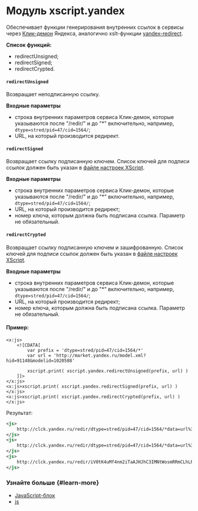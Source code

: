 # Модуль xscript.yandex

Обеспечивает функции генерирования внутренних ссылок в сервисы через [Клик-демон](http://wiki.yandex-team.ru/Clickdaemon) Яндекса, аналогично xslt-функции [yandex-redirect](xslt-functions.md#yandex-redirect).

**Список функций:**

- redirectUnsigned;
- redirectSigned;
- redirectCrypted.

#### `redirectUnsigned`

Возвращает неподписанную ссылку.

**Входные параметры**

- строка внутренних параметров сервиса Клик-демон, которые указываются после "/redir/" и до "*" включительно, например, `dtype=stred/pid=47/cid=1564/`;
- URL, на который производится редирект.

#### `redirectSigned`

Возвращает ссылку подписанную ключем. Список ключей для подписи ссылок должен быть указан в [файле настроек XScript](config.md).

**Входные параметры**

- строка внутренних параметров сервиса Клик-демон, которые указываются после "/redir/" и до "*" включительно, например, `dtype=stred/pid=47/cid=1564/`;
- URL, на который производится редирект;
- номер ключа, которым должна быть подписана ссылка. Параметр не обязательный.

#### `redirectCrypted`

Возвращает ссылку подписанную ключем и зашифрованную. Список ключей для подписи ссылок должен быть указан в [файле настроек XScript](config.md).

**Входные параметры**

- строка внутренних параметров сервиса Клик-демон, которые указываются после "/redir/" и до "*" включительно, например, `dtype=stred/pid=47/cid=1564/`;
- URL, на который производится редирект;
- номер ключа, которым должна быть подписана ссылка. Параметр не обязательный.

#### Пример:

```
<x:js>
    <![CDATA[
        var prefix = 'dtype=stred/pid=47/cid=1564/*'
        var url = 'http://market.yandex.ru/model.xml?hid=91148&modelid=1020588'

        xscript.print( xscript.yandex.redirectUnsigned(prefix, url) )
    ]]>
</x:js>
<x:js>xscript.print( xscript.yandex.redirectSigned(prefix, url) )</x:js>
<x:js>xscript.print( xscript.yandex.redirectCrypted(prefix, url) )</x:js>
```

Результат:

```xml
<js>
    http://clck.yandex.ru/redir/dtype=stred/pid=47/cid=1564/*data=url%3Dhttp%253A%252F%252Fmarket.yandex.ru%252Fmodel.xml%253Fhid%253D91148%2526modelid%253D1020588
</js>
<js>
    http://clck.yandex.ru/redir/dtype=stred/pid=47/cid=1564/*data=url%3Dhttp%253A%252F%252Fmarket.yandex.ru%252Fmodel.xml%253Fhid%253D91148%2526modelid%253D1020588%26ts%3D1334138051%26uid%3D6614883671333967106&sign=f9317dcba6f23ef2aaec6d78ee3be04a&keyno=1
</js>
<js>
    http://clck.yandex.ru/redir/iV0tK4uMf4nm2iTaAJHJhC3IMNtWosmRRmCLhLPuuBw=data=QVyKqSPyGQwwaFPWqjjgNs3E55X%2FdOEiRNqPeFaZwQDaVmy482kbCDhP7172YWff9IRiSIzp7cmOxV0DdP2qPrVgTeKVl%2B02lRplOtCp8OGVFqdn5Xo6jyt3TmHlYBJEogroin67AqKeUIiFNo7Xe9lt48ZKXXhR&b64e=1&sign=f5ebaa4841f9bdee06b868e1ab96e104&keyno=1
</js>
```

### Узнайте больше {#learn-more}
* [JavaScript-блок](../concepts/block-js-ov.md)
* [js](../reference/js.md)